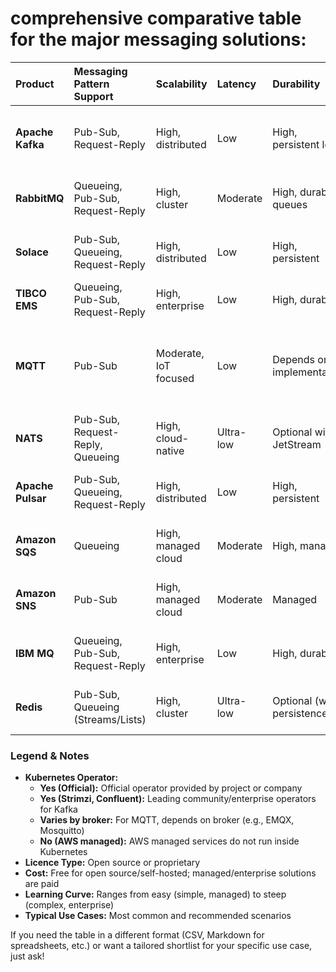 # comprehensive comparative table for the major messaging solutions:


| Product | Messaging Pattern Support | Scalability | Latency | Durability | Protocol Support | Cloud Support | Licence Type | Cost | Learning Curve | Kubernetes Operator | Typical Use Cases |
| :-- | :-- | :-- | :-- | :-- | :-- | :-- | :-- | :-- | :-- | :-- | :-- |
| **Apache Kafka** | Pub-Sub, Request-Reply | High, distributed | Low | High, persistent logs | TCP, custom | Self-hosted, cloud | Apache 2.0 (Open Source) | Free (self-hosted); managed service is paid | Steep (complex setup, ops) | Yes (Strimzi, Confluent) | Real-time analytics, event streaming |
| **RabbitMQ** | Queueing, Pub-Sub, Request-Reply | High, cluster | Moderate | High, durable queues | AMQP, MQTT, STOMP | Self-hosted, cloud | MPL 1.1 (Open Source) | Free (self-hosted); managed is paid | Moderate (docs, plugins) | Yes (Official) | Microservices, task queue |
| **Solace** | Pub-Sub, Queueing, Request-Reply | High, distributed | Low | High, persistent | Multiple including MQTT | Self-hosted, cloud | Proprietary, free dev edition | Paid (enterprise, cloud) | Moderate to Steep (enterprise features) | Yes (Official) | Enterprise messaging, low latency |
| **TIBCO EMS** | Queueing, Pub-Sub, Request-Reply | High, enterprise | Low | High, durable | JMS, others | Self-hosted, cloud | Proprietary | Paid (license required) | Steep (enterprise-focused) | No official | Enterprise integration |
| **MQTT** | Pub-Sub | Moderate, IoT focused | Low | Depends on implementation | MQTT | Self-hosted, cloud | Open Standard (various impl.) | Free (open source impl.); paid for managed | Easy (simple protocol) | Varies by broker (e.g., EMQX, Mosquitto have operators) | IoT messaging |
| **NATS** | Pub-Sub, Request-Reply, Queueing | High, cloud-native | Ultra-low | Optional with JetStream | MQTT, WebSockets | Self-hosted, cloud | Apache 2.0 (Open Source) | Free (self-hosted); paid for managed | Easy to Moderate | Yes (Official) | Cloud-native apps, microservices |
| **Apache Pulsar** | Pub-Sub, Queueing, Request-Reply | High, distributed | Low | High, persistent | Multiple including MQTT | Self-hosted, cloud | Apache 2.0 (Open Source) | Free (self-hosted); managed is paid | Steep (complex architecture) | Yes (Official) | Event streaming, geo-replication |
| **Amazon SQS** | Queueing | High, managed cloud | Moderate | High, managed | HTTP, HTTPS | Fully managed AWS | Proprietary (AWS) | Pay-as-you-go (usage-based) | Easy (fully managed) | No (AWS managed) | Queueing for microservices |
| **Amazon SNS** | Pub-Sub | High, managed cloud | Moderate | Managed | HTTP, HTTPS | Fully managed AWS | Proprietary (AWS) | Pay-as-you-go (usage-based) | Easy (fully managed) | No (AWS managed) | Pub-Sub for notifications |
| **IBM MQ** | Queueing, Pub-Sub, Request-Reply | High, enterprise | Low | High, durable | Multiple including JMS | Self-hosted, cloud | Proprietary | Paid (license required) | Steep (enterprise-focused) | Yes (IBM Operator) | Enterprise messaging, legacy systems |
| **Redis** | Pub-Sub, Queueing (Streams/Lists) | High, cluster | Ultra-low | Optional (with persistence) | RESP (native), Pub-Sub, Streams | Self-hosted, cloud | BSD 3-Clause (Open Source) | Free (self-hosted); paid for managed | Easy to Moderate | Yes (Official and community) | Caching, real-time chat, lightweight messaging |

### Legend \& Notes

- **Kubernetes Operator:**
    - **Yes (Official):** Official operator provided by project or company
    - **Yes (Strimzi, Confluent):** Leading community/enterprise operators for Kafka
    - **Varies by broker:** For MQTT, depends on broker (e.g., EMQX, Mosquitto)
    - **No (AWS managed):** AWS managed services do not run inside Kubernetes
- **Licence Type:** Open source or proprietary
- **Cost:** Free for open source/self-hosted; managed/enterprise solutions are paid
- **Learning Curve:** Ranges from easy (simple, managed) to steep (complex, enterprise)
- **Typical Use Cases:** Most common and recommended scenarios

If you need the table in a different format (CSV, Markdown for spreadsheets, etc.) or want a tailored shortlist for your specific use case, just ask!

